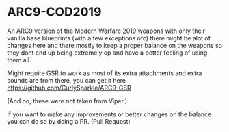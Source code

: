 # ARC9-COD2019
An ARC9 version of the Modern Warfare 2019 weapons with only their vanilla base blueprints (with a few exceptions ofc) there might be alot of changes here and there mostly to keep a proper balance on the weapons so they dont end up being extremely op and have a better feeling of using them all.

Might require GSR to work as most of its extra attachments and extra sounds are from there, you can get it here
https://github.com/CurlySparkle/ARC9-GSR

(And no, these were not taken from Viper.) 

If you want to make any improvements or better changes on the balance you can do so by doing a PR. (Pull Request)
